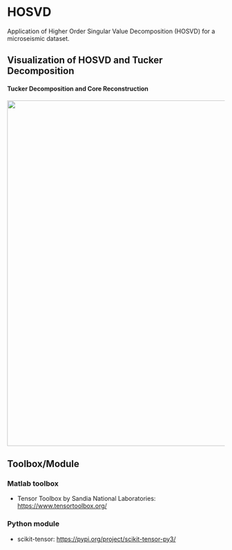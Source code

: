 # HOSVD

Application of Higher Order Singular Value Decomposition (HOSVD) for a microseismic dataset. 

## Visualization of HOSVD and Tucker Decomposition

#### Tucker Decomposition and Core Reconstruction
<img src="https://user-images.githubusercontent.com/65777681/84037531-566c8e00-a964-11ea-8033-11eff5c1844a.JPG" width="800">

## Toolbox/Module

### Matlab toolbox

* Tensor Toolbox by Sandia National Laboratories: https://www.tensortoolbox.org/

### Python module

* scikit-tensor: https://pypi.org/project/scikit-tensor-py3/
